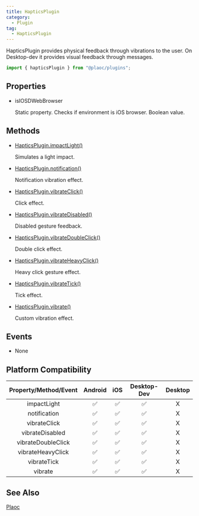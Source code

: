 ```yaml
---
title: HapticsPlugin
category:
  - Plugin
tag:
  - HapticsPlugin
---
```


HapticsPlugin provides physical feedback through vibrations to the user. 
On Desktop-dev it provides visual feedback through messages.

```js
import { hapticsPlugin } from "@plaoc/plugins";
```

## Properties

- isIOSDWebBrowser

  Static property. 
  Checks if environment is iOS browser.
  Boolean value.


## Methods

  - [HapticsPlugin.impactLight()](./impact-light.md)

    Simulates a light impact.
  
  - [HapticsPlugin.notification()](./notification.md)

    Notification vibration effect.
  
  - [HapticsPlugin.vibrateClick()](./vibrate-click.md)

    Click effect.
  
  - [HapticsPlugin.vibrateDisabled()](./vibrate-disabled.md)

    Disabled gesture feedback.
  
  - [HapticsPlugin.vibrateDoubleClick()](./vibrate-double-click.md)

    Double click effect.

  - [HapticsPlugin.vibrateHeavyClick()](./vibrate-heavy-click.md)

    Heavy click gesture effect.
  
  - [HapticsPlugin.vibrateTick()](./vibrate-tick.md)

    Tick effect.
  
  - [HapticsPlugin.vibrate()](./vibrate.md)

    Custom vibration effect.

## Events  

- None

## Platform Compatibility

| Property/Method/Event    | Android | iOS | Desktop-Dev | Desktop |
|:------------------------:|:-------:|:---:|:-----------:|:-------:|
| impactLight              | ✅      | ✅  | ✅          | X       |
| notification             | ✅      | ✅  | ✅          | X       |
| vibrateClick             | ✅      | ✅  | ✅          | X       |
| vibrateDisabled          | ✅      | ✅  | ✅          | X       |
| vibrateDoubleClick       | ✅      | ✅  | ✅          | X       |
| vibrateHeavyClick        | ✅      | ✅  | ✅          | X       |  
| vibrateTick              | ✅      | ✅  | ✅          | X       |
| vibrate                  | ✅      | ✅  | ✅          | X       |

## See Also

[Plaoc](../../)